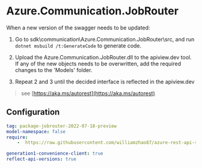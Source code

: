 ﻿# Azure.Communication.JobRouter

When a new version of the swagger needs to be updated:
1. Go to sdk\communication\Azure.Communication.JobRouter\src, and run `dotnet msbuild /t:GenerateCode` to generate code.
2. Upload the Azure.Communication.JobRouter.dll to the apiview.dev tool.
If any of the new objects needs to be overwritten, add the required changes to the 'Models' folder.

3. Repeat 2 and 3 until the decided interface is reflected in the apiview.dev 

> see [https://aka.ms/autorest](https://aka.ms/autorest)

## Configuration

```yaml
tag: package-jobrouter-2022-07-18-preview
model-namespace: false
require:
    -  https://raw.githubusercontent.com/williamzhao87/azure-rest-api-specs/87847c54d92a6f58006265893f080eb7dc8c6510/specification/communication/data-plane/JobRouter/readme.md

generation1-convenience-client: true
reflect-api-versions: true
```
